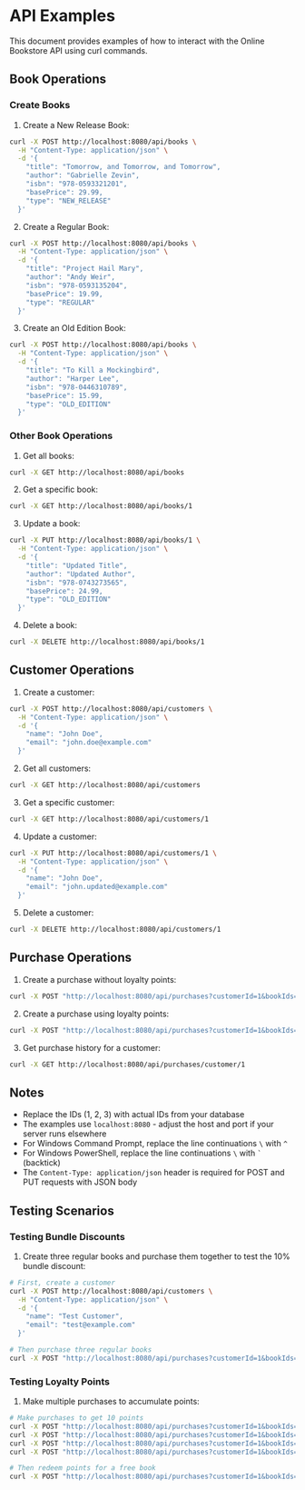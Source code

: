 # API Examples

This document provides examples of how to interact with the Online Bookstore API using curl commands.

## Book Operations

### Create Books

1. Create a New Release Book:
```bash
curl -X POST http://localhost:8080/api/books \
  -H "Content-Type: application/json" \
  -d '{
    "title": "Tomorrow, and Tomorrow, and Tomorrow",
    "author": "Gabrielle Zevin",
    "isbn": "978-0593321201",
    "basePrice": 29.99,
    "type": "NEW_RELEASE"
  }'
```

2. Create a Regular Book:
```bash
curl -X POST http://localhost:8080/api/books \
  -H "Content-Type: application/json" \
  -d '{
    "title": "Project Hail Mary",
    "author": "Andy Weir",
    "isbn": "978-0593135204",
    "basePrice": 19.99,
    "type": "REGULAR"
  }'
```

3. Create an Old Edition Book:
```bash
curl -X POST http://localhost:8080/api/books \
  -H "Content-Type: application/json" \
  -d '{
    "title": "To Kill a Mockingbird",
    "author": "Harper Lee",
    "isbn": "978-0446310789",
    "basePrice": 15.99,
    "type": "OLD_EDITION"
  }'
```

### Other Book Operations

1. Get all books:
```bash
curl -X GET http://localhost:8080/api/books
```

2. Get a specific book:
```bash
curl -X GET http://localhost:8080/api/books/1
```

3. Update a book:
```bash
curl -X PUT http://localhost:8080/api/books/1 \
  -H "Content-Type: application/json" \
  -d '{
    "title": "Updated Title",
    "author": "Updated Author",
    "isbn": "978-0743273565",
    "basePrice": 24.99,
    "type": "OLD_EDITION"
  }'
```

4. Delete a book:
```bash
curl -X DELETE http://localhost:8080/api/books/1
```

## Customer Operations

1. Create a customer:
```bash
curl -X POST http://localhost:8080/api/customers \
  -H "Content-Type: application/json" \
  -d '{
    "name": "John Doe",
    "email": "john.doe@example.com"
  }'
```

2. Get all customers:
```bash
curl -X GET http://localhost:8080/api/customers
```

3. Get a specific customer:
```bash
curl -X GET http://localhost:8080/api/customers/1
```

4. Update a customer:
```bash
curl -X PUT http://localhost:8080/api/customers/1 \
  -H "Content-Type: application/json" \
  -d '{
    "name": "John Doe",
    "email": "john.updated@example.com"
  }'
```

5. Delete a customer:
```bash
curl -X DELETE http://localhost:8080/api/customers/1
```

## Purchase Operations

1. Create a purchase without loyalty points:
```bash
curl -X POST "http://localhost:8080/api/purchases?customerId=1&bookIds=1,2,3&useLoyaltyPoints=false"
```

2. Create a purchase using loyalty points:
```bash
curl -X POST "http://localhost:8080/api/purchases?customerId=1&bookIds=1&useLoyaltyPoints=true"
```

3. Get purchase history for a customer:
```bash
curl -X GET http://localhost:8080/api/purchases/customer/1
```

## Notes

- Replace the IDs (1, 2, 3) with actual IDs from your database
- The examples use `localhost:8080` - adjust the host and port if your server runs elsewhere
- For Windows Command Prompt, replace the line continuations `\` with `^`
- For Windows PowerShell, replace the line continuations `\` with `` ` `` (backtick)
- The `Content-Type: application/json` header is required for POST and PUT requests with JSON body

## Testing Scenarios

### Testing Bundle Discounts

1. Create three regular books and purchase them together to test the 10% bundle discount:
```bash
# First, create a customer
curl -X POST http://localhost:8080/api/customers \
  -H "Content-Type: application/json" \
  -d '{
    "name": "Test Customer",
    "email": "test@example.com"
  }'

# Then purchase three regular books
curl -X POST "http://localhost:8080/api/purchases?customerId=1&bookIds=2,2,2&useLoyaltyPoints=false"
```

### Testing Loyalty Points

1. Make multiple purchases to accumulate points:
```bash
# Make purchases to get 10 points
curl -X POST "http://localhost:8080/api/purchases?customerId=1&bookIds=1,2,3&useLoyaltyPoints=false"
curl -X POST "http://localhost:8080/api/purchases?customerId=1&bookIds=1,2,3&useLoyaltyPoints=false"
curl -X POST "http://localhost:8080/api/purchases?customerId=1&bookIds=1,2,3&useLoyaltyPoints=false"
curl -X POST "http://localhost:8080/api/purchases?customerId=1&bookIds=1&useLoyaltyPoints=false"

# Then redeem points for a free book
curl -X POST "http://localhost:8080/api/purchases?customerId=1&bookIds=2&useLoyaltyPoints=true"
``` 